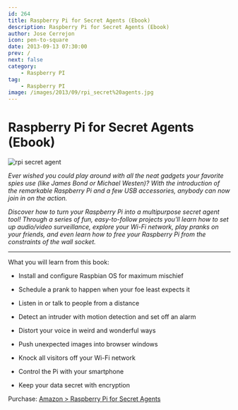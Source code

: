 ```yaml
---
id: 264
title: Raspberry Pi for Secret Agents (Ebook)
description: Raspberry Pi for Secret Agents (Ebook)
author: Jose Cerrejon
icon: pen-to-square
date: 2013-09-13 07:30:00
prev: /
next: false
category:
    - Raspberry PI
tag:
    - Raspberry PI
image: /images/2013/09/rpi_secret%20agents.jpg
---
```


# Raspberry Pi for Secret Agents (Ebook)

![rpi secret agent](/images/2013/09/rpi_secret%20agents.jpg)

_Ever wished you could play around with all the neat gadgets your favorite spies use (like James Bond or Michael Westen)? With the introduction of the remarkable Raspberry Pi and a few USB accessories, anybody can now join in on the action._

_Discover how to turn your Raspberry Pi into a multipurpose secret agent tool! Through a series of fun, easy-to-follow projects you'll learn how to set up audio/video surveillance, explore your Wi-Fi network, play pranks on your friends, and even learn how to free your Raspberry Pi from the constraints of the wall socket._

---

What you will learn from this book:

-   Install and configure Raspbian OS for maximum mischief

-   Schedule a prank to happen when your foe least expects it

-   Listen in or talk to people from a distance

-   Detect an intruder with motion detection and set off an alarm

-   Distort your voice in weird and wonderful ways

-   Push unexpected images into browser windows

-   Knock all visitors off your Wi-Fi network

-   Control the Pi with your smartphone

-   Keep your data secret with encryption

Purchase: [Amazon > Raspberry Pi for Secret Agents](https://www.amazon.com/Raspberry-Secret-Agents-Stefan-Sjogelid/dp/1849695784)
